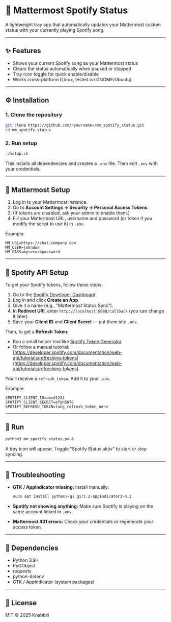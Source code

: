 # 🎵 Mattermost Spotify Status

A lightweight tray app that automatically updates your Mattermost custom status with your currently playing Spotify song.

---

## ✨ Features

* Shows your current Spotify song as your Mattermost status
* Clears the status automatically when paused or stopped
* Tray icon toggle for quick enable/disable
* Works cross-platform (Linux, tested on GNOME/Ubuntu)

---

## ⚙️ Installation

### 1. Clone the repository

```bash
git clone https://github.com/<yourname>/mm_spotify_status.git
cd mm_spotify_status
```

### 2. Run setup

```bash
./setup.sh
```

This installs all dependencies and creates a `.env` file.
Then edit `.env` with your credentials.

---

## 🗾 Mattermost Setup

1. Log in to your Mattermost instance.
2. Go to **Account Settings → Security → Personal Access Tokens**.
3. (If tokens are disabled, ask your admin to enable them.)
4. Fill your Mattermost URL, username and password (or token if you modify the script to use it) in `.env`.

Example:

```env
MM_URL=https://chat.company.com
MM_USER=johndoe
MM_PASS=mysecurepassword
```

---

## 🎷 Spotify API Setup

To get your Spotify tokens, follow these steps:

1. Go to the [Spotify Developer Dashboard](https://developer.spotify.com/dashboard/).
2. Log in and click **Create an App**.
3. Give it a name (e.g., “Mattermost Status Sync”).
4. In **Redirect URI**, enter `http://localhost:8888/callback` (you can change it later).
5. Save your **Client ID** and **Client Secret** — put them into `.env`.

Then, to get a **Refresh Token**:

* Run a small helper tool like [Spotify Token Generator](https://spotify-refresh-token-generator.netlify.app/)
* Or follow a manual tutorial:
  [https://developer.spotify.com/documentation/web-api/tutorials/refreshing-tokens](https://developer.spotify.com/documentation/web-api/tutorials/refreshing-tokens)

You’ll receive a `refresh_token`. Add it to your `.env`.

Example:

```env
SPOTIFY_CLIENT_ID=abcd1234
SPOTIFY_CLIENT_SECRET=efgh5678
SPOTIFY_REFRESH_TOKEN=long_refresh_token_here
```

---

## 🚀 Run

```bash
python3 mm_spotify_status.py &
```

A tray icon will appear.
Toggle “Spotify Status aktiv” to start or stop syncing.

---

## 🧩 Troubleshooting

* **GTK / AppIndicator missing:**
  Install manually:

  ```bash
  sudo apt install python3-gi gir1.2-appindicator3-0.1
  ```
* **Spotify not showing anything:**
  Make sure Spotify is playing on the same account linked in `.env`.
* **Mattermost 401 errors:**
  Check your credentials or regenerate your access token.

---

## 🧐 Dependencies

* Python 3.9+
* PyGObject
* requests
* python-dotenv
* GTK / AppIndicator (system packages)

---

## 📝 License

MIT © 2025 Knabbiii

